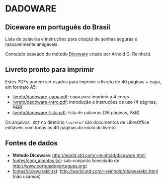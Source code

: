 # DADOWARE

## Diceware em português do Brasil

Lista de palavras e instruções para criação de senhas seguras e razoavelmente amigáveis.

Conteúdo baseado do método [Diceware](http://world.std.com/~reinhold/diceware.html) criado por Arnold G. Reinhold.

## Livreto pronto para imprimir

Estes PDFs podem ser usados para imprimir o livreto de 40 páginas + capa, em formato A5:

- [livreto/dadoware-capa.pdf](livreto/dadoware-capa.pdf): capa para imprimir a 4 cores
- [livreto/dadoware-intro.pdf](livreto/dadoware-intro.pdf): introdução e instruções de uso (4 páginas, P&B)
- [livreto/dadoware-lista.pdf](livreto/dadoware-lista.pdf): lista de palavras (36 páginas, P&B)

Os arquivos `.ODT` no diretório `livreto/` são documentos de LibreOffice editáveis com todas as 40 páginas do miolo do livreto.

## Fontes de dados

- **Método Diceware**: http://world.std.com/~reinhold/diceware.html
- [fontes/com_acentos.txt](fontes/com_acentos.txt): sub-conjunto licenciado de http://www.corpusdoportugues.org/
- [fontes/dicewarekit.txt](fontes/dicewarekit.txt): http://world.std.com/~reinhold/dicewarekit.html (não usamos)
